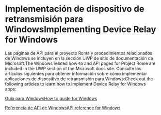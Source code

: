 # <a name="implementing-device-relay-for-windows"></a><span data-ttu-id="55653-101">Implementación de dispositivo de retransmisión para Windows</span><span class="sxs-lookup"><span data-stu-id="55653-101">Implementing Device Relay for Windows</span></span>

<span data-ttu-id="55653-102">Las páginas de API para el proyecto Roma y procedimientos relacionados de Windows se incluyen en la sección UWP de sitio de documentación de Microsoft.</span><span class="sxs-lookup"><span data-stu-id="55653-102">The Windows related how-to and API pages for Project Rome are included in the UWP section of the Microsoft docs site.</span></span> <span data-ttu-id="55653-103">Consulte los artículos siguientes para obtener información sobre cómo implementar aplicaciones de dispositivo de retransmisión para Windows:</span><span class="sxs-lookup"><span data-stu-id="55653-103">Check out the following articles to learn how to implement Device Relay for Windows apps:</span></span>

[<span data-ttu-id="55653-104">Guía para Windows</span><span class="sxs-lookup"><span data-stu-id="55653-104">How to guide for Windows</span></span>](https://docs.microsoft.com/windows/uwp/launch-resume/connected-apps-and-devices)

[<span data-ttu-id="55653-105">Referencia de API de Windows</span><span class="sxs-lookup"><span data-stu-id="55653-105">API reference for Windows</span></span>](https://docs.microsoft.com/uwp/api/Windows.System.RemoteSystems)